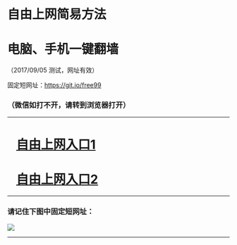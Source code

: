 ﻿# 自由上网简易方法

# 电脑、手机一键翻墙

（2017/09/05 测试，网址有效）

固定短网址：https://git.io/free99

### （微信如打不开，请转到浏览器打开）


***





# &nbsp;&nbsp; <a href="http://ft46096131.fwq-tz1001.xyz/fwqtz01.html?t=090500122515 " target="_blank">自由上网入口1</a>
# &nbsp;&nbsp; <a href="http://ft138855442.fwq-tz1002.xyz/fwqtz02.html?t=090500117249 " target="_blank">自由上网入口2</a>
***

### 请记住下图中固定短网址：

<img src="https://s3-us-west-2.amazonaws.com/fwq-1001/yjfq-20170905okok.png" /> 


***

